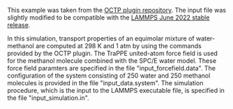 This example was taken from the [OCTP plugin repository](https://github.com/omoultosEthTuDelft/OCTP/tree/master/examples/Basic%20inputs). The input file was slightly modified to be compatible with the [LAMMPS June 2022 stable release](https://github.com/lammps/lammps/releases/tag/stable_23Jun2022_update4).

In this simulation, transport properties of an equimolar mixture of water-methanol are computed at 298 K and 1 atm by using the commands provided by the OCTP plugin. The TraPPE united-atom force field is used for the methanol molecule combined with the SPC/E water model. These force field paramters are specified in the file "input_forcefield.data". The configuration of the system consisting of 250 water and 250 methanol molecules is provided in the file "input_data.system". The simulation procedure, which is the input to the LAMMPS executable file, is specified in the file "input_simulation.in".

